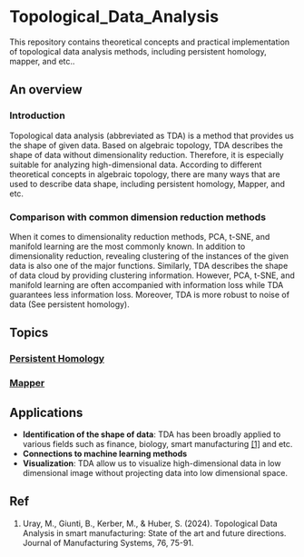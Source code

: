 # Topological_Data_Analysis
This repository contains theoretical concepts and practical implementation of topological data analysis methods, including persistent homology, mapper, and etc.. 

## An overview
### Introduction
Topological data analysis (abbreviated as TDA) is a method that provides us the shape of given data. Based on algebraic topology, TDA describes the shape of data without dimensionality reduction. Therefore, it is especially suitable for analyzing high-dimensional data. According to different theoretical concepts in algebraic topology, there are many ways that are used to describe data shape, including persistent homology, Mapper, and etc. 
### Comparison with common dimension reduction methods
When it comes to dimensionality reduction methods, PCA, t-SNE, and manifold learning are the most commonly known. In addition to dimensionality reduction, revealing clustering of the instances of the given data is also one of the major functions. Similarly, TDA describes the shape of data cloud by providing clustering information. However, PCA, t-SNE, and manifold learning are often accompanied with information loss while TDA guarantees less information loss. Moreover, TDA is more robust to noise of data (See persistent homology).
## Topics
### [Persistent Homology](/persistent_homology/README.md)
### [Mapper](/mapper/README.md)
## Applications
* **Identification of the shape of data**: TDA has been broadly applied to various fields such as finance, biology, smart manufacturing [[1]](#ref) and etc.
* **Connections to machine learning methods**
* **Visualization**: TDA allow us to visualize high-dimensional data in low dimensional image without projecting data into low dimensional space.

## Ref
1. Uray, M., Giunti, B., Kerber, M., & Huber, S. (2024). Topological Data Analysis in smart manufacturing: State of the art and future directions. Journal of Manufacturing Systems, 76, 75-91.
